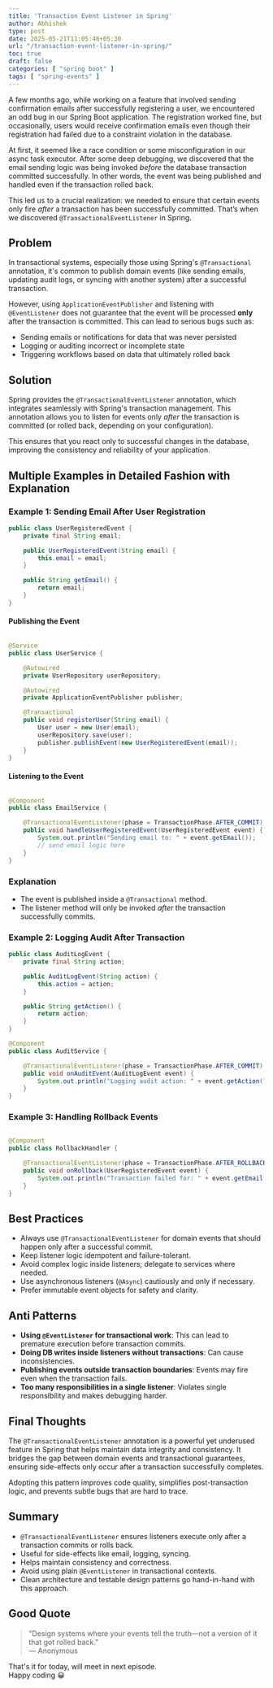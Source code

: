 ```yaml
---
title: 'Transaction Event Listener in Spring'
author: Abhishek
type: post
date: 2025-05-21T11:05:48+05:30
url: "/transaction-event-listener-in-spring/"
toc: true
draft: false
categories: [ "spring boot" ]
tags: [ "spring-events" ]
---
```


A few months ago, while working on a feature that involved sending confirmation emails after successfully registering a
user, we encountered an odd bug in our Spring Boot application. The registration worked fine, but occasionally, users
would receive confirmation emails even though their registration had failed due to a constraint violation in the
database.

At first, it seemed like a race condition or some misconfiguration in our async task executor. After some deep
debugging, we discovered that the email sending logic was being invoked *before* the database transaction committed
successfully. In other words, the event was being published and handled even if the transaction rolled back.

This led us to a crucial realization: we needed to ensure that certain events only fire *after* a transaction has been
successfully committed. That’s when we discovered `@TransactionalEventListener` in Spring.

## Problem

In transactional systems, especially those using Spring's `@Transactional` annotation, it's common to publish domain
events (like sending emails, updating audit logs, or syncing with another system) after a successful transaction.

However, using `ApplicationEventPublisher` and listening with `@EventListener` does not guarantee that the event will be
processed **only** after the transaction is committed. This can lead to serious bugs such as:

* Sending emails or notifications for data that was never persisted
* Logging or auditing incorrect or incomplete state
* Triggering workflows based on data that ultimately rolled back

## Solution

Spring provides the `@TransactionalEventListener` annotation, which integrates seamlessly with Spring's transaction
management. This annotation allows you to listen for events only *after* the transaction is committed (or rolled back,
depending on your configuration).

This ensures that you react only to successful changes in the database, improving the consistency and reliability of
your application.

## Multiple Examples in Detailed Fashion with Explanation

### Example 1: Sending Email After User Registration

```java
public class UserRegisteredEvent {
    private final String email;

    public UserRegisteredEvent(String email) {
        this.email = email;
    }

    public String getEmail() {
        return email;
    }
}
```

#### Publishing the Event

```java

@Service
public class UserService {

    @Autowired
    private UserRepository userRepository;

    @Autowired
    private ApplicationEventPublisher publisher;

    @Transactional
    public void registerUser(String email) {
        User user = new User(email);
        userRepository.save(user);
        publisher.publishEvent(new UserRegisteredEvent(email));
    }
}
```

#### Listening to the Event

```java

@Component
public class EmailService {

    @TransactionalEventListener(phase = TransactionPhase.AFTER_COMMIT)
    public void handleUserRegisteredEvent(UserRegisteredEvent event) {
        System.out.println("Sending email to: " + event.getEmail());
        // send email logic here
    }
}
```

### Explanation

* The event is published inside a `@Transactional` method.
* The listener method will only be invoked *after* the transaction successfully commits.

### Example 2: Logging Audit After Transaction

```java
public class AuditLogEvent {
    private final String action;

    public AuditLogEvent(String action) {
        this.action = action;
    }

    public String getAction() {
        return action;
    }
}

@Component
public class AuditService {

    @TransactionalEventListener(phase = TransactionPhase.AFTER_COMMIT)
    public void onAuditEvent(AuditLogEvent event) {
        System.out.println("Logging audit action: " + event.getAction());
    }
}
```

### Example 3: Handling Rollback Events

```java

@Component
public class RollbackHandler {

    @TransactionalEventListener(phase = TransactionPhase.AFTER_ROLLBACK)
    public void onRollback(UserRegisteredEvent event) {
        System.out.println("Transaction failed for: " + event.getEmail());
    }
}
```

## Best Practices

* Always use `@TransactionalEventListener` for domain events that should happen only after a successful commit.
* Keep listener logic idempotent and failure-tolerant.
* Avoid complex logic inside listeners; delegate to services where needed.
* Use asynchronous listeners (`@Async`) cautiously and only if necessary.
* Prefer immutable event objects for safety and clarity.

## Anti Patterns

* **Using ************`@EventListener`************ for transactional work**: This can lead to premature execution before
  transaction commits.
* **Doing DB writes inside listeners without transactions**: Can cause inconsistencies.
* **Publishing events outside transaction boundaries**: Events may fire even when the transaction fails.
* **Too many responsibilities in a single listener**: Violates single responsibility and makes debugging harder.

## Final Thoughts

The `@TransactionalEventListener` annotation is a powerful yet underused feature in Spring that helps maintain data
integrity and consistency. It bridges the gap between domain events and transactional guarantees, ensuring side-effects
only occur after a transaction successfully completes.

Adopting this pattern improves code quality, simplifies post-transaction logic, and prevents subtle bugs that are hard
to trace.

## Summary

* `@TransactionalEventListener` ensures listeners execute only after a transaction commits or rolls back.
* Useful for side-effects like email, logging, syncing.
* Helps maintain consistency and correctness.
* Avoid using plain `@EventListener` in transactional contexts.
* Clean architecture and testable design patterns go hand-in-hand with this approach.

## Good Quote

> "Design systems where your events tell the truth—not a version of it that got rolled back."   
> — Anonymous

That's it for today, will meet in next episode.  
Happy coding :grinning:
